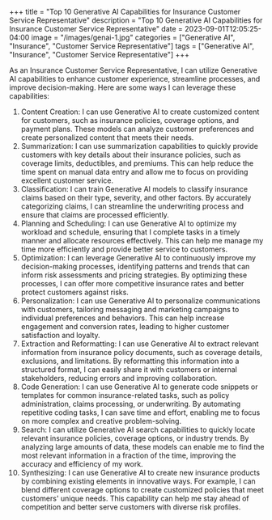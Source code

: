 +++
title = "Top 10 Generative AI Capabilities for Insurance Customer Service Representative"
description = "Top 10 Generative AI Capabilities for Insurance Customer Service Representative"
date = 2023-09-01T12:05:25-04:00
image = "/images/genai-1.jpg"
categories = ["Generative AI", "Insurance", "Customer Service Representative"]
tags = ["Generative AI", "Insurance", "Customer Service Representative"]
+++

As an Insurance Customer Service Representative, I can utilize Generative AI capabilities to enhance customer experience, streamline processes, and improve decision-making. Here are some ways I can leverage these capabilities:

1. Content Creation: I can use Generative AI to create customized content for customers, such as insurance policies, coverage options, and payment plans. These models can analyze customer preferences and create personalized content that meets their needs.
2. Summarization: I can use summarization capabilities to quickly provide customers with key details about their insurance policies, such as coverage limits, deductibles, and premiums. This can help reduce the time spent on manual data entry and allow me to focus on providing excellent customer service.
3. Classification: I can train Generative AI models to classify insurance claims based on their type, severity, and other factors. By accurately categorizing claims, I can streamline the underwriting process and ensure that claims are processed efficiently.
4. Planning and Scheduling: I can use Generative AI to optimize my workload and schedule, ensuring that I complete tasks in a timely manner and allocate resources effectively. This can help me manage my time more efficiently and provide better service to customers.
5. Optimization: I can leverage Generative AI to continuously improve my decision-making processes, identifying patterns and trends that can inform risk assessments and pricing strategies. By optimizing these processes, I can offer more competitive insurance rates and better protect customers against risks.
6. Personalization: I can use Generative AI to personalize communications with customers, tailoring messaging and marketing campaigns to individual preferences and behaviors. This can help increase engagement and conversion rates, leading to higher customer satisfaction and loyalty.
7. Extraction and Reformatting: I can use Generative AI to extract relevant information from insurance policy documents, such as coverage details, exclusions, and limitations. By reformatting this information into a structured format, I can easily share it with customers or internal stakeholders, reducing errors and improving collaboration.
8. Code Generation: I can use Generative AI to generate code snippets or templates for common insurance-related tasks, such as policy administration, claims processing, or underwriting. By automating repetitive coding tasks, I can save time and effort, enabling me to focus on more complex and creative problem-solving.
9. Search: I can utilize Generative AI search capabilities to quickly locate relevant insurance policies, coverage options, or industry trends. By analyzing large amounts of data, these models can enable me to find the most relevant information in a fraction of the time, improving the accuracy and efficiency of my work.
10. Synthesizing: I can use Generative AI to create new insurance products by combining existing elements in innovative ways. For example, I can blend different coverage options to create customized policies that meet customers' unique needs. This capability can help me stay ahead of competition and better serve customers with diverse risk profiles.